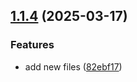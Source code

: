 ## [1.1.4](https://github.com/dserebryakova/study_2024-2025_os-intro/compare/v1.1.3...v1.1.4) (2025-03-17)


### Features

* add new files ([82ebf17](https://github.com/dserebryakova/study_2024-2025_os-intro/commit/82ebf17974338f4853afe73ba760e1d6d865ef3a))




